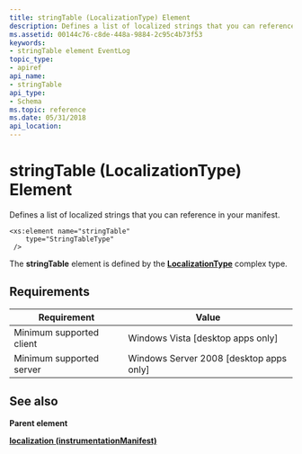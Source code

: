 ```yaml
---
title: stringTable (LocalizationType) Element
description: Defines a list of localized strings that you can reference in your manifest.
ms.assetid: 00144c76-c8de-448a-9884-2c95c4b73f53
keywords:
- stringTable element EventLog
topic_type:
- apiref
api_name:
- stringTable
api_type:
- Schema
ms.topic: reference
ms.date: 05/31/2018
api_location: 
---
```


# stringTable (LocalizationType) Element

Defines a list of localized strings that you can reference in your manifest.

``` syntax
<xs:element name="stringTable"
    type="StringTableType"
 />
```

The **stringTable** element is defined by the [**LocalizationType**](eventmanifestschema-localizationtype-complextype.md) complex type.

## Requirements



| Requirement | Value |
|-------------------------------------|------------------------------------------------------|
| Minimum supported client<br/> | Windows Vista \[desktop apps only\]<br/>       |
| Minimum supported server<br/> | Windows Server 2008 \[desktop apps only\]<br/> |



## See also

<dl> <dt>

**Parent element**
</dt> <dt>

[**localization (instrumentationManifest)**](eventmanifestschema-localization-instrumentationmanifest-element.md)
</dt> </dl>

 

 






